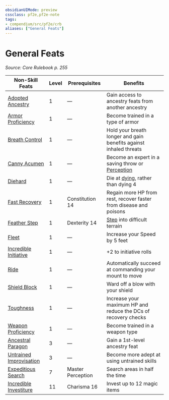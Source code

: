 ```yaml
---
obsidianUIMode: preview
cssclass: pf2e,pf2e-note
tags:
- compendium/src/pf2e/crb
aliases: ["General Feats"]
---
```

# General Feats  
*Source: Core Rulebook p. 255*  

| Non-Skill Feats | Level | Prerequisites | Benefits |
|-----------------|-------|---------------|----------|
| [Adopted Ancestry](../../Compendium/feats/adopted-ancestry.md) | 1 | — | Gain access to ancestry feats from another ancestry |
| [Armor Proficiency](../../Compendium/feats/armor-proficiency.md) | 1 | — | Become trained in a type of armor |
| [Breath Control](../../Compendium/feats/breath-control.md) | 1 | — | Hold your breath longer and gain benefits against inhaled threats |
| [Canny Acumen](../../Compendium/feats/canny-acumen.md) | 1 | — | Become an expert in a saving throw or [Perception](../../Compendium/skills.md#Perception) |
| [Diehard](../../Compendium/feats/diehard.md) | 1 | — | Die at [dying](../conditions.md#Dying), rather than dying 4 |
| [Fast Recovery](../../Compendium/feats/fast-recovery.md) | 1 | Constitution 14 | Regain more HP from rest, recover faster from disease and poisons |
| [Feather Step](../../Compendium/feats/feather-step.md) | 1 | Dexterity 14 | [Step](../actions/step.md) into difficult terrain |
| [Fleet](../../Compendium/feats/fleet.md) | 1 | — | Increase your Speed by 5 feet |
| [Incredible Initiative](../../Compendium/feats/incredible-initiative.md) | 1 | — | +2 to initiative rolls |
| [Ride](../../Compendium/feats/ride.md) | 1 | — | Automatically succeed at commanding your mount to move |
| [Shield Block](../../Compendium/feats/shield-block.md) | 1 | — | Ward off a blow with your shield |
| [Toughness](../../Compendium/feats/toughness.md) | 1 | — | Increase your maximum HP and reduce the DCs of recovery checks |
| [Weapon Proficiency](../../Compendium/feats/weapon-proficiency.md) | 1 | — | Become trained in a weapon type |
| [Ancestral Paragon](../../Compendium/feats/ancestral-paragon.md) | 3 | — | Gain a 1st-level ancestry feat |
| [Untrained Improvisation](../../Compendium/feats/untrained-improvisation.md) | 3 | — | Become more adept at using untrained skills |
| [Expeditious Search](../../Compendium/feats/expeditious-search.md) | 7 | Master Perception | Search areas in half the time |
| [Incredible Investiture](../../Compendium/feats/incredible-investiture.md) | 11 | Charisma 16 | Invest up to 12 magic items |